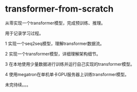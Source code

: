 # transformer-from-scratch
从零实现一个transformer模型，完成预训练、推理。

用于记录学习过程。

1 实现一个seq2seq模型，理解transformer数据流。

2 实现一个transformer模型，详细理解架构细节。

3 在本地使用少量数据进行训练并运行自己实现的transformer模型。

4 使用megatron在单机单卡GPU服务器上训练transformer模型。

未完待续。。。